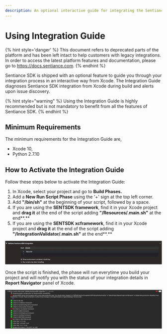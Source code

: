 ```yaml
---
description: An optional interactive guide for integrating the Sentiance SDK
---
```


# Using Integration Guide

{% hint style='danger' %} This document refers to deprecated parts of the platform and has been left intact to help customers with legacy integrations. In order to access the latest platform features and documentation, please go to https://docs.sentiance.com. {% endhint %}

Sentiance SDK is shipped with an optional feature to guide you through your integration process in an interactive way from Xcode. The Integration Guide diagnoses Sentiance SDK integration from Xcode during build and alerts upon issue discovery.

{% hint style="warning" %}
&#x20;Using the Integration Guide is highly recommended but is not mandatory to benefit from all the features of Sentiance SDK.
{% endhint %}

## Minimum Requirements

The minimum requirements for the Integration Guide are,

* Xcode 10,
* Python 2.7.10

## How to Activate the Integration Guide

Follow these steps below to activate the Integration Guide:

1. In Xcode, select your project and go to **Build Phases.**
2. Add a **New Run Script Phase** using the '+' sign at the top left corner.
3. Add **"/bin/sh"** at the beginning of your script, followed by a space.
4. If you are using the **SENTSDK framework**, find it in your Xcode project and **drag it** at the end of the script adding **"/Resources/.main.sh"** at the end**.**
5. If you are using the **SENTSDK xcframework**, find it in your Xcode project and **drag it** at the end of the script adding **"/IntegrationValidator/.main.sh"** at the end**.**

![](../../../../.gitbook/assets/ezgif.com-crop-4.gif)



Once the script is finished, the phase will run everytime you build your project and will notify you with the status of your integration details in **Report Navigator** panel of Xcode.

![Make sure all validation steps are shown with checkmark.](<../../../../.gitbook/assets/Screen Shot 2019-07-29 at 2.23.30 PM.png>)



